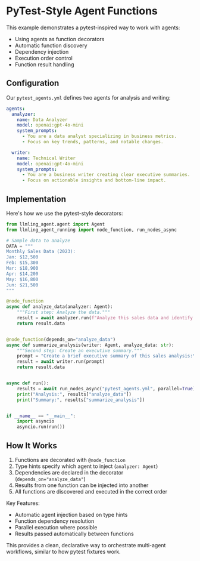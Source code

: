 # PyTest-Style Agent Functions

This example demonstrates a pytest-inspired way to work with agents:

- Using agents as function decorators
- Automatic function discovery
- Dependency injection
- Execution order control
- Function result handling

## Configuration

Our `pytest_agents.yml` defines two agents for analysis and writing:

```yaml
agents:
  analyzer:
    name: Data Analyzer
    model: openai:gpt-4o-mini
    system_prompts:
      - You are a data analyst specializing in business metrics.
      - Focus on key trends, patterns, and notable changes.

  writer:
    name: Technical Writer
    model: openai:gpt-4o-mini
    system_prompts:
      - You are a business writer creating clear executive summaries.
      - Focus on actionable insights and bottom-line impact.
```

## Implementation

Here's how we use the pytest-style decorators:

```python
from llmling_agent.agent import Agent
from llmling_agent_running import node_function, run_nodes_async

# Sample data to analyze
DATA = """
Monthly Sales Data (2023):
Jan: $12,500
Feb: $15,300
Mar: $18,900
Apr: $14,200
May: $16,800
Jun: $21,500
"""

@node_function
async def analyze_data(analyzer: Agent):
    """First step: Analyze the data."""
    result = await analyzer.run(f"Analyze this sales data and identify trends:\n{DATA}")
    return result.data


@node_function(depends_on="analyze_data")
async def summarize_analysis(writer: Agent, analyze_data: str):
    """Second step: Create an executive summary."""
    prompt = "Create a brief executive summary of this sales analysis:\n{analyze_data}"
    result = await writer.run(prompt)
    return result.data


async def run():
    results = await run_nodes_async("pytest_agents.yml", parallel=True)
    print("Analysis:", results["analyze_data"])
    print("Summary:", results["summarize_analysis"])


if __name__ == "__main__":
    import asyncio
    asyncio.run(run())
```

## How It Works

1. Functions are decorated with `@node_function`
2. Type hints specify which agent to inject (`analyzer: Agent`)
3. Dependencies are declared in the decorator (`depends_on="analyze_data"`)
4. Results from one function can be injected into another
5. All functions are discovered and executed in the correct order

Key Features:

- Automatic agent injection based on type hints
- Function dependency resolution
- Parallel execution where possible
- Results passed automatically between functions

This provides a clean, declarative way to orchestrate multi-agent workflows, similar to how pytest fixtures work.

